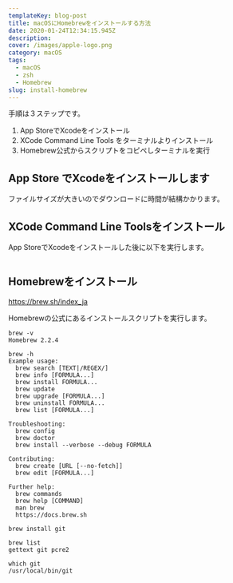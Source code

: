```yaml
---
templateKey: blog-post
title: macOSにHomebrewをインストールする方法
date: 2020-01-24T12:34:15.945Z
description: 
cover: /images/apple-logo.png
category: macOS
tags:
  - macOS
  - zsh
  - Homebrew
slug: install-homebrew
---
```


手順は３ステップです。

1. App StoreでXcodeをインストール
2. XCode Command Line Tools をターミナルよりインストール
3. Homebrew公式からスクリプトをコピペしターミナルを実行

## App Store でXcodeをインストールします

ファイルサイズが大きいのでダウンロードに時間が結構かかります。

## XCode Command Line Toolsをインストール

App StoreでXcodeをインストールした後に以下を実行します。

```shellxcode-select --install
```

## Homebrewをインストール

https://brew.sh/index_ja

Homebrewの公式にあるインストールスクリプトを実行します。

```shell
brew -v
Homebrew 2.2.4
```


```
brew -h
Example usage:
  brew search [TEXT|/REGEX/]
  brew info [FORMULA...]
  brew install FORMULA...
  brew update
  brew upgrade [FORMULA...]
  brew uninstall FORMULA...
  brew list [FORMULA...]

Troubleshooting:
  brew config
  brew doctor
  brew install --verbose --debug FORMULA

Contributing:
  brew create [URL [--no-fetch]]
  brew edit [FORMULA...]

Further help:
  brew commands
  brew help [COMMAND]
  man brew
  https://docs.brew.sh
```

```shell
brew install git
```

```shell
brew list
gettext	git	pcre2
```

```shell
which git
/usr/local/bin/git
```